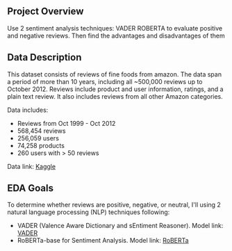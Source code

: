 ## Project Overview

Use 2 sentiment analysis techniques: VADER ROBERTA to evaluate positive and negative reviews. Then find the advantages and disadvantages of them

## Data Description
This dataset consists of reviews of fine foods from amazon. The data span a period of more than 10 years, including all ~500,000 reviews up to October 2012. Reviews include product and user information, ratings, and a plain text review. It also includes reviews from all other Amazon categories.

Data includes:
- Reviews from Oct 1999 - Oct 2012
- 568,454 reviews
- 256,059 users
- 74,258 products
- 260 users with > 50 reviews

Data link: [Kaggle](https://www.kaggle.com/datasets/snap/amazon-fine-food-reviews)

## EDA Goals
To determine whether reviews are positive, negative, or neutral, I'll using 2 natural language processing (NLP) techniques following:
- VADER (Valence Aware Dictionary and sEntiment Reasoner). Model link: [VADER](https://github.com/cjhutto/vaderSentiment)
- RoBERTa-base for Sentiment Analysis. Model link: [RoBERTa](https://huggingface.co/cardiffnlp/twitter-roberta-base-sentiment)   
